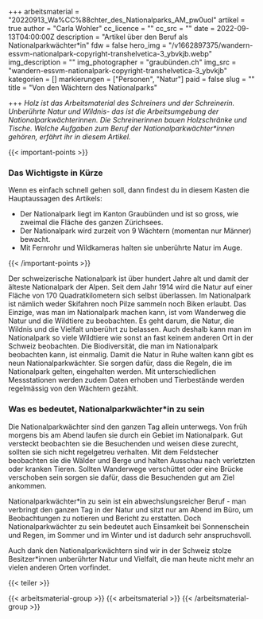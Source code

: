 +++
arbeitsmaterial = "20220913_Wa%CC%88chter_des_Nationalparks_AM_pw0uol"
artikel = true
author = "Carla Wohler"
cc_licence = ""
cc_src = ""
date = 2022-09-13T04:00:00Z
description = "Artikel über den Beruf als Nationalparkwächter*in"
fdw = false
hero_img = "/v1662897375/wandern-essvm-nationalpark-copyright-transhelvetica-3_ybvkjb.webp"
img_description = ""
img_photographer = "graubünden.ch"
img_src = "wandern-essvm-nationalpark-copyright-transhelvetica-3_ybvkjb"
kategorien = []
markierungen = ["Personen", "Natur"]
paid = false
slug = ""
title = "Von den Wächtern des Nationalparks"

+++
_Holz ist das Arbeitsmaterial des Schreiners und der Schreinerin. Unberührte Natur und Wildnis- das ist die Arbeitsumgebung der Nationalparkwächter*innen. Die Schreiner*innen bauen Holzschränke und Tische. Welche Aufgaben zum Beruf der Nationalparkwächter*innen gehören, erfährt ihr in diesem Artikel._

{{< important-points >}} <h3>Das Wichtigste in Kürze</h3>

<p>Wenn es einfach schnell gehen soll, dann findest du in diesem Kasten die Hauptaussagen des Artikels:</p>

<ul>

<li>Der Nationalpark liegt im Kanton Graubünden und ist so gross, wie zweimal die Fläche des ganzen Zürichsees.</li>

<li>Der Nationalpark wird zurzeit von 9 Wächtern (momentan nur Männer) bewacht.</li>

<li>Mit Fernrohr und Wildkameras halten sie unberührte Natur im Auge.</li>

</ul> {{< /important-points >}}

Der schweizerische Nationalpark ist über hundert Jahre alt und damit der älteste Nationalpark der Alpen. Seit dem Jahr 1914 wird die Natur auf einer Fläche von 170 Quadratkilometern sich selbst überlassen. Im Nationalpark ist nämlich weder Skifahren noch Pilze sammeln noch Biken erlaubt. Das Einzige, was man im Nationalpark machen kann, ist vom Wanderweg die Natur und die Wildtiere zu beobachten. Es geht darum, die Natur, die Wildnis und die Vielfalt unberührt zu belassen. Auch deshalb kann man im Nationalpark so viele Wildtiere wie sonst an fast keinem anderen Ort in der Schweiz beobachten. Die Biodiversität, die man im Nationalpark beobachten kann, ist einmalig. Damit die Natur in Ruhe walten kann gibt es neun Nationalparkwächter. Sie sorgen dafür, dass die Regeln, die im Nationalpark gelten, eingehalten werden. Mit unterschiedlichen Messstationen werden zudem Daten erhoben und Tierbestände werden regelmässig von den Wächtern gezählt.

### Was es bedeutet, Nationalparkwächter*in zu sein

Die Nationalparkwächter sind den ganzen Tag allein unterwegs. Von früh morgens bis am Abend laufen sie durch ein Gebiet im Nationalpark. Gut versteckt beobachten sie die Besuchenden und weisen diese zurecht, sollten sie sich nicht regelgetreu verhalten. Mit dem Feldstecher beobachten sie die Wälder und Berge und halten Ausschau nach verletzten oder kranken Tieren. Sollten Wanderwege verschüttet oder eine Brücke verschoben sein sorgen sie dafür, dass die Besuchenden gut am Ziel ankommen.

Nationalparkwächter*in zu sein ist ein abwechslungsreicher Beruf - man verbringt den ganzen Tag in der Natur und sitzt nur am Abend im Büro, um Beobachtungen zu notieren und Bericht zu erstatten. Doch Nationalparkwächter zu sein bedeutet auch Einsamkeit bei Sonnenschein und Regen, im Sommer und im Winter und ist dadurch sehr anspruchsvoll.

Auch dank den Nationalparkwächtern sind wir in der Schweiz stolze Besitzer*innen unberührter Natur und Vielfalt, die man heute nicht mehr an vielen anderen Orten vorfindet.

{{< teiler >}}

{{< arbeitsmaterial-group >}} {{< arbeitsmaterial >}} {{< /arbeitsmaterial-group >}}